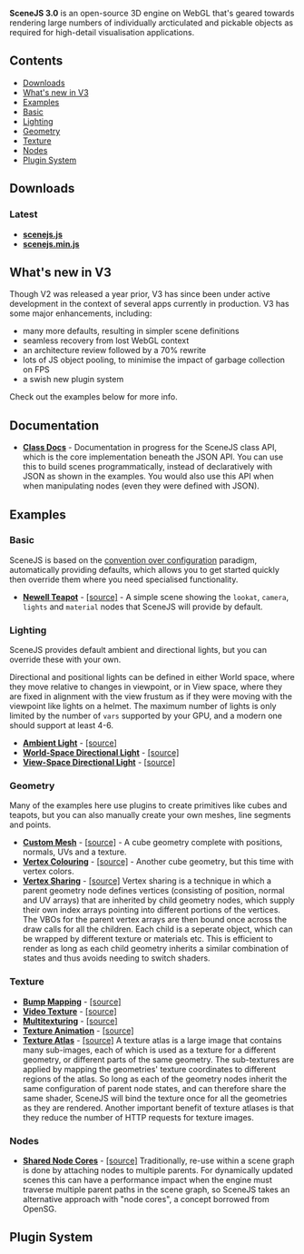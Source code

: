 **SceneJS 3.0** is an open-source 3D engine on WebGL that's geared towards rendering large numbers of individually
arcticulated and pickable objects as required for high-detail visualisation applications.


## Contents
* [Downloads](#downloads)
* [What's new in V3](#downloads)
* [Examples](#examples)
 * [Basic](#basic)
 * [Lighting](#lighting)
 * [Geometry](#geometry)
 * [Texture](#texture)
 * [Nodes](#nodes)
* [Plugin System](#plugin-system)

## Downloads

### Latest

* **[scenejs.js](http://xeolabs.github.com/scenejs/build/latest/scenejs.js)**
* **[scenejs.min.js](http://xeolabs.github.com/scenejs/build/latest/scenejs.min.js)**

## What's new in V3

Though V2 was released a year prior, V3 has since been under active development in the context of several
apps currently in production. V3 has some major enhancements, including:

* many more defaults, resulting in simpler scene definitions
* seamless recovery from lost WebGL context
* an architecture review followed by a 70% rewrite
* lots of JS object pooling, to minimise the impact of garbage collection on FPS
* a swish new plugin system

Check out the examples below for more info.

## Documentation

* **[Class Docs](http://xeolabs.github.com/scenejs/docs/index.html)** -
Documentation in progress for the SceneJS class API, which is the core implementation beneath the JSON API. You can use this
to build scenes programmatically, instead of declaratively with JSON as shown in the examples. You would also use this API when
   when manipulating nodes (even they were defined with JSON).

## Examples

### Basic

SceneJS is based on the [convention over configuration](http://en.wikipedia.org/wiki/Convention_over_configuration)
paradigm, automatically providing defaults, which allows you to get started quickly then
override them where you need specialised functionality.

* **[Newell Teapot](http://xeolabs.github.com/scenejs/examples/ex/basic/teapot.html)** - [[source]](examples/ex/basic/teapot.html) -
A simple scene showing the ```lookat```, ```camera```, ```lights``` and ```material``` nodes that SceneJS will
provide by default.

### Lighting
SceneJS provides default ambient and directional lights, but you can override these with your own.

Directional and positional lights can be defined in either World space, where they move relative to changes in viewpoint,
 or in View space, where they are fixed in alignment with the view frustum as if they were moving with the viewpoint like
 lights on a helmet. The maximum number of lights is only limited by the number of ```vars``` supported by your GPU,
 and a modern one should support at least 4-6.

* **[Ambient Light](http://xeolabs.github.com/scenejs/examples/ex/lighting/ambient.html)** - [[source]](examples/ex/lighting/ambient.html)
* **[World-Space Directional Light](http://xeolabs.github.com/scenejs/examples/ex/lighting/directional-world.html)** - [[source]](examples/ex/lighting/directional-world.html)
* **[View-Space Directional Light](http://xeolabs.github.com/scenejs/examples/ex/lighting/directional-view.html)** - [[source]](examples/ex/lighting/directional-view.html)

### Geometry
Many of the examples here use plugins to create primitives like cubes and teapots, but you can also manually
 create your own meshes, line segments and points.
* **[Custom Mesh](http://xeolabs.github.com/scenejs/examples/ex/geometry/geometry-custom.html)** - [[source]](examples/ex/geometry/geometry-custom.html) -
A cube geometry complete with positions, normals, UVs and a texture.
* **[Vertex Colouring](http://xeolabs.github.com/scenejs/examples/ex/geometry/geometry-vertex-colors.html)** - [[source]](examples/ex/geometry/geometry-vertex-colors.html) -
Another cube geometry, but this time with vertex colors.
* **[Vertex Sharing](http://xeolabs.github.com/scenejs/examples/ex/optimization/geometry-vertex-sharing.html)** - [[source]](examples/ex/optimization/geometry-vertex-sharing.html)
 Vertex sharing is a technique in which a parent geometry node defines vertices (consisting of position, normal and UV arrays)
that are inherited by child geometry nodes, which supply their own index arrays pointing into different portions of the
vertices. The VBOs for the parent vertex arrays are then bound once across the draw calls for all the children. Each child is a seperate object,
which can be wrapped by different texture or materials etc. This is efficient to render as long as each child geometry
inherits a similar combination of states and thus avoids needing to switch shaders.

### Texture

* **[Bump Mapping](http://xeolabs.github.com/scenejs/examples/ex/texture/texture-bump-map.html)** - [[source]](examples/ex/texture/texture-bump-mapp.html)
* **[Video Texture](http://xeolabs.github.com/scenejs/examples/ex/texture/texture-video.html)** - [[source]](examples/ex/texture/texture-video.html)
* **[Multitexturing](http://xeolabs.github.com/scenejs/examples/ex/texture/texture-layers.html)** - [[source]](examples/ex/texture/texture-layers.html)
* **[Texture Animation](http://xeolabs.github.com/scenejs/examples/ex/texture/texture-animation.html)** - [[source]](examples/ex/texture/texture-animation.html)
* **[Texture Atlas](http://xeolabs.github.com/scenejs/examples/ex/optimization/texture-atlas.html)** - [[source]](examples/ex/optimization/texture-atlas.html)
 A texture atlas is a large image that contains many sub-images, each of which is used as a texture for a different geometry,
or different parts of the same geometry. The sub-textures are applied by mapping the geometries' texture coordinates to
different regions of the atlas. So long as each of the geometry nodes inherit the same configuration of parent node states,
and can therefore share the same shader, SceneJS will bind the texture once for all the geometries as they are rendered.
Another important benefit of texture atlases is that they reduce the number of HTTP requests for texture images.

### Nodes

* **[Shared Node Cores](http://xeolabs.github.com/scenejs/examples/ex/optimization/shared-node-cores.html)** - [[source]](examples/ex/optimization/shared-node-cores.html)
Traditionally, re-use within a scene graph is done by attaching nodes to multiple parents. For dynamically updated
scenes this can have a performance impact when the engine must traverse multiple parent paths in the scene graph,
so SceneJS takes an alternative approach with "node cores", a concept borrowed from OpenSG.

## Plugin System

